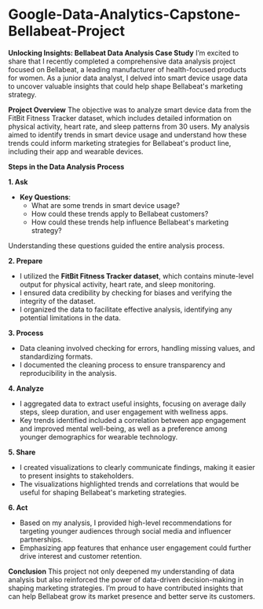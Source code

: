 # Google-Data-Analytics-Capstone-Bellabeat-Project
**Unlocking Insights: Bellabeat Data Analysis Case Study**
I’m excited to share that I recently completed a comprehensive data analysis project focused on Bellabeat, a leading manufacturer of health-focused products for women. As a junior data analyst, I delved into smart device usage data to uncover valuable insights that could help shape Bellabeat's marketing strategy.

**Project Overview**
The objective was to analyze smart device data from the FitBit Fitness Tracker dataset, which includes detailed information on physical activity, heart rate, and sleep patterns from 30 users. My analysis aimed to identify trends in smart device usage and understand how these trends could inform marketing strategies for Bellabeat's product line, including their app and wearable devices.

**Steps in the Data Analysis Process**

**1. Ask**
   - **Key Questions**:
     - What are some trends in smart device usage?
     - How could these trends apply to Bellabeat customers?
     - How could these trends help influence Bellabeat's marketing strategy?
   
   Understanding these questions guided the entire analysis process.

**2. Prepare**
   - I utilized the **FitBit Fitness Tracker dataset**, which contains minute-level output for physical activity, heart rate, and sleep monitoring.
   - I ensured data credibility by checking for biases and verifying the integrity of the dataset.
   - I organized the data to facilitate effective analysis, identifying any potential limitations in the data.

**3. Process**
   - Data cleaning involved checking for errors, handling missing values, and standardizing formats.
   - I documented the cleaning process to ensure transparency and reproducibility in the analysis.

**4. Analyze**
   - I aggregated data to extract useful insights, focusing on average daily steps, sleep duration, and user engagement with wellness apps.
   - Key trends identified included a correlation between app engagement and improved mental well-being, as well as a preference among younger demographics for wearable technology.

**5. Share**
   - I created visualizations to clearly communicate findings, making it easier to present insights to stakeholders.
   - The visualizations highlighted trends and correlations that would be useful for shaping Bellabeat's marketing strategies.

**6. Act**
   - Based on my analysis, I provided high-level recommendations for targeting younger audiences through social media and influencer partnerships.
   - Emphasizing app features that enhance user engagement could further drive interest and customer retention.

**Conclusion**
This project not only deepened my understanding of data analysis but also reinforced the power of data-driven decision-making in shaping marketing strategies. I’m proud to have contributed insights that can help Bellabeat grow its market presence and better serve its customers.
